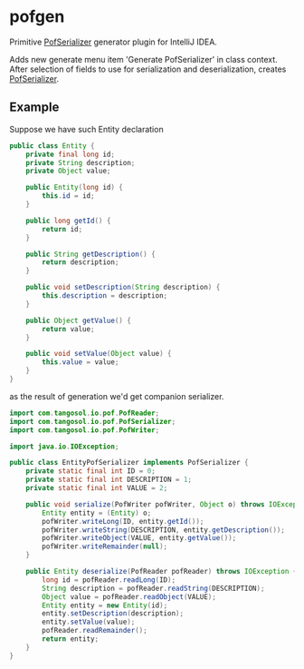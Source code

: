 pofgen
======

Primitive [PofSerializer](http://download.oracle.com/otn_hosted_doc/coherence/340/com/tangosol/io/pof/PofSerializer.html) generator plugin for IntelliJ IDEA.

Adds new generate menu item 'Generate PofSerializer' in class context. After selection of fields to use for serialization and deserialization, creates [PofSerializer](http://download.oracle.com/otn_hosted_doc/coherence/340/com/tangosol/io/pof/PofSerializer.html).

Example
-------

Suppose we have such Entity declaration
```java
public class Entity {
    private final long id;
    private String description;
    private Object value;

    public Entity(long id) {
        this.id = id;
    }

    public long getId() {
        return id;
    }

    public String getDescription() {
        return description;
    }

    public void setDescription(String description) {
        this.description = description;
    }

    public Object getValue() {
        return value;
    }

    public void setValue(Object value) {
        this.value = value;
    }
}
```
as the result of generation we'd get companion serializer.
```java
import com.tangosol.io.pof.PofReader;
import com.tangosol.io.pof.PofSerializer;
import com.tangosol.io.pof.PofWriter;

import java.io.IOException;

public class EntityPofSerializer implements PofSerializer {
    private static final int ID = 0;
    private static final int DESCRIPTION = 1;
    private static final int VALUE = 2;

    public void serialize(PofWriter pofWriter, Object o) throws IOException {
        Entity entity = (Entity) o;
        pofWriter.writeLong(ID, entity.getId());
        pofWriter.writeString(DESCRIPTION, entity.getDescription());
        pofWriter.writeObject(VALUE, entity.getValue());
        pofWriter.writeRemainder(null);
    }

    public Entity deserialize(PofReader pofReader) throws IOException {
        long id = pofReader.readLong(ID);
        String description = pofReader.readString(DESCRIPTION);
        Object value = pofReader.readObject(VALUE);
        Entity entity = new Entity(id);
        entity.setDescription(description);
        entity.setValue(value);
        pofReader.readRemainder();
        return entity;
    }
}
```
  
